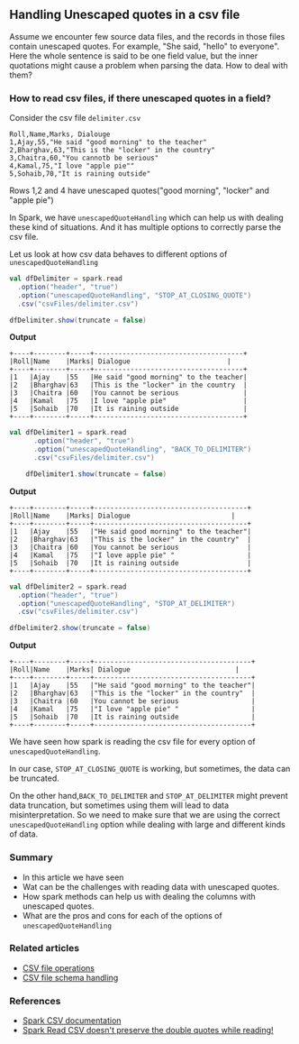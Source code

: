 ## Handling Unescaped quotes in a csv file

Assume we encounter few source data files, and the records in those files contain unescaped quotes. For example, "She said, "hello" to everyone".
Here the whole sentence is said to be one field value, but the inner quotations might cause a problem when parsing the data. How to deal with them?

### How to read csv files, if there unescaped quotes in a field?
Consider the csv file `delimiter.csv`
```csv 
Roll,Name,Marks, Dialouge
1,Ajay,55,"He said "good morning" to the teacher"
2,Bharghav,63,"This is the "locker" in the country"
3,Chaitra,60,"You cannotb be serious"
4,Kamal,75,"I love "apple pie""
5,Sohaib,70,"It is raining outside"
```
Rows 1,2 and 4 have unescaped quotes("good morning", "locker" and "apple pie")

In Spark, we have `unescapedQuoteHandling` which can help us with dealing these kind of situations. And it has multiple options to correctly parse the csv file.

Let us look at how csv data behaves to different options of `unescapedQuoteHandling`

```scala
val dfDelimiter = spark.read
  .option("header", "true")
  .option("unescapedQuoteHandling", "STOP_AT_CLOSING_QUOTE")
  .csv("csvFiles/delimiter.csv")

dfDelimiter.show(truncate = false)
```
**Output**
```text
+----+--------+-----+-------------------------------------+
|Roll|Name    |Marks| Dialogue                        |
+----+--------+-----+-------------------------------------+
|1   |Ajay    |55   |He said "good morning" to the teacher|
|2   |Bharghav|63   |This is the "locker" in the country  |
|3   |Chaitra |60   |You cannot be serious                |
|4   |Kamal   |75   |I love "apple pie"                   |
|5   |Sohaib  |70   |It is raining outside                |
+----+--------+-----+-------------------------------------+
```

```scala
val dfDelimiter1 = spark.read
      .option("header", "true")
      .option("unescapedQuoteHandling", "BACK_TO_DELIMITER")
      .csv("csvFiles/delimiter.csv")

    dfDelimiter1.show(truncate = false)
```
**Output**
```text
+----+--------+-----+--------------------------------------+
|Roll|Name    |Marks| Dialogue                         |
+----+--------+-----+--------------------------------------+
|1   |Ajay    |55   |"He said good morning" to the teacher"|
|2   |Bharghav|63   |"This is the locker" in the country"  |
|3   |Chaitra |60   |You cannot be serious                 |
|4   |Kamal   |75   |"I love apple pie" "                  |
|5   |Sohaib  |70   |It is raining outside                 |
+----+--------+-----+--------------------------------------+
```

```scala 
val dfDelimiter2 = spark.read
  .option("header", "true")
  .option("unescapedQuoteHandling", "STOP_AT_DELIMITER")
  .csv("csvFiles/delimiter.csv")

dfDelimiter2.show(truncate = false)
```
**Output**
```text
+----+--------+-----+---------------------------------------+
|Roll|Name    |Marks| Dialogue                          |
+----+--------+-----+---------------------------------------+
|1   |Ajay    |55   |"He said "good morning" to the teacher"|
|2   |Bharghav|63   |"This is the "locker" in the country"  |
|3   |Chaitra |60   |You cannot be serious                  |
|4   |Kamal   |75   |"I love "apple pie" "                  |
|5   |Sohaib  |70   |It is raining outside                  |
+----+--------+-----+---------------------------------------+
```

We have seen how spark is reading the csv file for every option of `unescapedQuoteHandling`.

In our case, `STOP_AT_CLOSING_QUOTE` is working, but sometimes, the data can be truncated.

On the other hand,`BACK_TO_DELIMITER` and `STOP_AT_DELIMITER` might prevent data truncation, but sometimes using them will lead to data misinterpretation.
So we need to make sure that we are using the correct `unescapedQuoteHandling` option while dealing with large and different kinds of data.


### Summary
- In this article we have seen 
- Wat can be the challenges  with reading data with unescaped quotes.
- How spark methods can help us with dealing the columns with unescaped quotes.
- What are the pros and cons for each of the options of `unescapedQuoteHandling`

### Related articles
- [CSV file operations](@/docs/spark/csv-file-operations.md)
- [CSV file schema handling](@/docs/spark/csv-file-schema-handling.md)

### References
- [Spark CSV documentation](https://spark.apache.org/docs/3.5.4/sql-data-sources-csv.html)
- [Spark Read CSV doesn't preserve the double quotes while reading!](https://community.databricks.com/t5/data-engineering/spark-read-csv-doesn-t-preserve-the-double-quotes-while-reading/td-p/27086)
